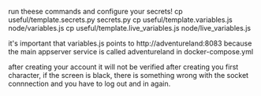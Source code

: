 run theese commands and configure your secrets!
cp useful/template.secrets.py secrets.py
cp useful/template.variables.js node/variables.js
cp useful/template.live_variables.js node/live_variables.js

it's important that variables.js points to http://adventureland:8083 because the main appserver service is called adventureland in docker-compose.yml

after creating your account it will not be verified
after creating you first character, if the screen is black, there is something wrong with the socket connnection and you have to log out and in again.
